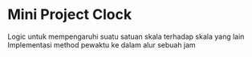 # Mini Project Clock

Logic untuk mempengaruhi suatu satuan skala terhadap skala yang lain
Implementasi method pewaktu ke dalam alur sebuah jam
